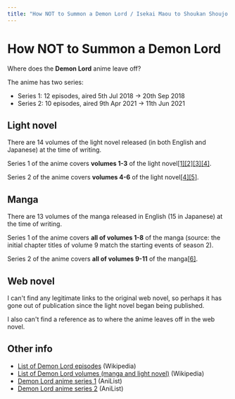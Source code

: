 ```yaml
---
title: "How NOT to Summon a Demon Lord / Isekai Maou to Shoukan Shoujo no Dorei Majutsu"
---
```


# How NOT to Summon a Demon Lord

Where does the **Demon Lord** anime leave off?

The anime has two series:

* Series 1: 12 episodes, aired 5th Jul 2018 -> 20th Sep 2018
* Series 2: 10 episodes, aired 9th Apr 2021 -> 11th Jun 2021

## Light novel

There are 14 volumes of the light novel released (in both English and Japanese) at the time of writing.

Series 1 of the anime covers **volumes 1-3** of the light novel[[1]](https://www.reddit.com/r/HowToSummonADemonLord/comments/9hidd8/light_novelmanga/e6cdzhb/)[[2]](https://www.reddit.com/r/HowToSummonADemonLord/comments/9z9bbc/should_i_start_from_volume_1_or_where_the_anime/ea7smei/)[[3]](https://www.reddit.com/r/anime/comments/mkzzop/how_not_to_summon_a_demon_lord_ω_season_2_will_be/gtjlty6/)[[4]](https://www.reddit.com/r/anime/comments/nwv9h8/isekai_maou_to_shoukan_shoujo_no_dorei_majutsu_ω/h1ebrnu/).

Series 2 of the anime covers **volumes 4-6** of the light novel[[4]](https://www.reddit.com/r/anime/comments/nwv9h8/isekai_maou_to_shoukan_shoujo_no_dorei_majutsu_ω/h1ebrnu/)[[5]](https://www.reddit.com/r/anime/comments/q26vmm/how_not_to_summon_a_demon_lord_which_chapter_in/hfjew6e/).

<!-- * Read volume 3 in English: [Amazon US](https://www.amazon.com/Overpowered-Overly-Cautious-light-novel-ebook/dp/B07WQWT5WL)
* Read all volumes in English: [Amazon US](https://www.amazon.com/dp/B083FHMH1P)
* Read all volumes in Japanese: [Amazon JP](https://www.amazon.co.jp/dp/B074CJGSX1) -->

## Manga

There are 13 volumes of the manga released in English (15 in Japanese) at the time of writing.

Series 1 of the anime covers **all of volumes 1-8** of the manga (source: the initial chapter titles of volume 9 match the starting events of season 2).

Series 2 of the anime covers **all of volumes 9-11** of the manga[[6]](https://www.reddit.com/r/HowToSummonADemonLord/comments/omveyp/question/).

<!-- * Read volume 3 in English: [Amazon US](https://www.amazon.com/gp/product/B08TY6PBM6)
* Read all volumes in English: [Amazon US](https://www.amazon.com/dp/B08135Y4T4) -->

## Web novel

I can't find any legitimate links to the original web novel, so perhaps it has gone out of publication since the light novel began being published.

I also can't find a reference as to where the anime leaves off in the web novel.

## Other info

* [List of Demon Lord episodes](https://en.wikipedia.org/wiki/How_Not_to_Summon_a_Demon_Lord) (Wikipedia)
* [List of Demon Lord volumes (manga and light novel)](https://en.wikipedia.org/wiki/List_of_How_Not_to_Summon_a_Demon_Lord_volumes) (Wikipedia)
* [Demon Lord anime series 1](https://anilist.co/anime/101004/Isekai-Maou-to-Shoukan-Shoujo-no-Dorei-Majutsu/) (AniList)
* [Demon Lord anime series 2](https://anilist.co/anime/117448/Isekai-Maou-to-Shoukan-Shoujo-no-Dorei-Majutsu-/) (AniList)
